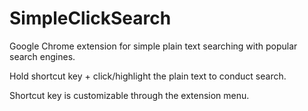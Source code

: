 SimpleClickSearch
=================

Google Chrome extension for simple plain text searching with popular search engines.

Hold shortcut key + click/highlight the plain text to conduct search.

Shortcut key is customizable through the extension menu.

